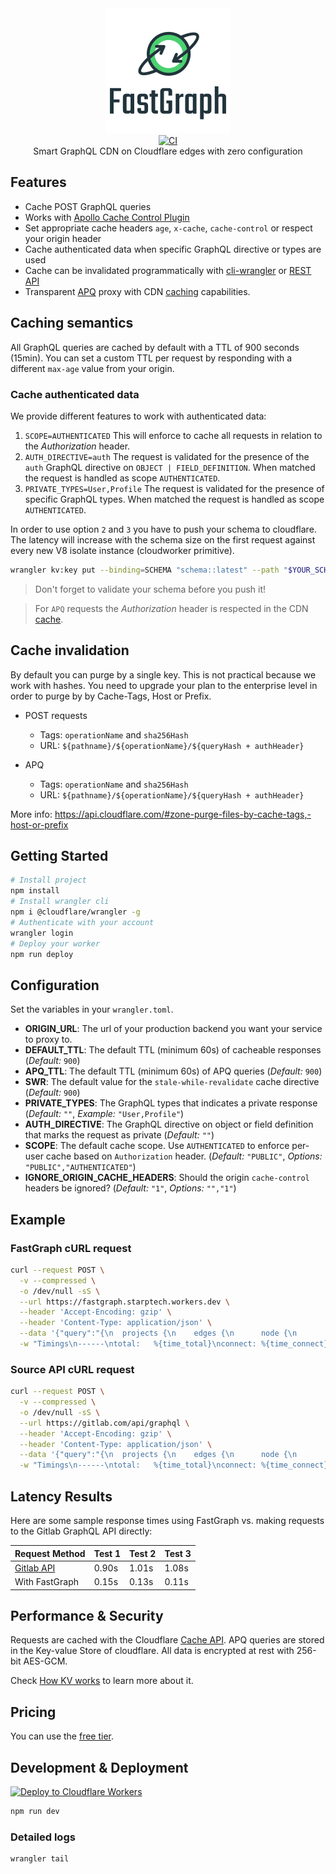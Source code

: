 <div align="center">
  <img src="logo-new.png" alt="fastgraph" />
</div>

<div align="center">
  <a href="https://github.com/StarpTech/FastGraph/actions?query=workflow%3Aci">
    <img src="https://github.com/StarpTech/FastGraph/actions/workflows/ci.yml/badge.svg?event=push" alt="CI" />
  </a>
</div>

<div align="center">Smart GraphQL CDN on Cloudflare edges with zero configuration</div>

## Features

- Cache POST GraphQL queries
- Works with [Apollo Cache Control Plugin](https://www.apollographql.com/docs/apollo-server/performance/caching)
- Set appropriate cache headers `age`, `x-cache`, `cache-control` or respect your origin header
- Cache authenticated data when specific GraphQL directive or types are used
- Cache can be invalidated programmatically with [cli-wrangler](https://developers.cloudflare.com/workers/cli-wrangler) or [REST API](https://api.cloudflare.com/#workers-kv-namespace-delete-key-value-pair)
- Transparent [APQ](https://www.apollographql.com/docs/apollo-server/performance/apq/) proxy with CDN [caching](https://developers.cloudflare.com/workers/runtime-apis/cache) capabilities.

## Caching semantics

All GraphQL queries are cached by default with a TTL of 900 seconds (15min). You can set a custom TTL per request by responding with a different `max-age` value from your origin.

### Cache authenticated data

We provide different features to work with authenticated data:

1. `SCOPE=AUTHENTICATED` This will enforce to cache all requests in relation to the _Authorization_ header.
2. `AUTH_DIRECTIVE=auth` The request is validated for the presence of the `auth` GraphQL directive on `OBJECT | FIELD_DEFINITION`. When matched the request is handled as scope `AUTHENTICATED`.
3. `PRIVATE_TYPES=User,Profile` The request is validated for the presence of specific GraphQL types. When matched the request is handled as scope `AUTHENTICATED`.

In order to use option `2` and `3` you have to push your schema to cloudflare. The latency will increase with the schema size on the first request against every new V8 isolate instance (cloudworker primitive).

```sh
wrangler kv:key put --binding=SCHEMA "schema::latest" --path "$YOUR_SCHEMA_FILE"
```

> Don't forget to validate your schema before you push it!

> For `APQ` requests the _Authorization_ header is respected in the CDN [cache](https://developers.cloudflare.com/workers/runtime-apis/cache).

## Cache invalidation

By default you can purge by a single key. This is not practical because we work with hashes. You need to upgrade your plan to the enterprise level in order to purge by
by Cache-Tags, Host or Prefix.

- POST requests
  - Tags: `operationName` and `sha256Hash`
  - URL: `${pathname}/${operationName}/${queryHash + authHeader}`

- APQ
  - Tags: `operationName` and `sha256Hash`
  - URL: `${pathname}/${operationName}/${queryHash + authHeader}`

More info: https://api.cloudflare.com/#zone-purge-files-by-cache-tags,-host-or-prefix

## Getting Started

```sh
# Install project
npm install
# Install wrangler cli
npm i @cloudflare/wrangler -g
# Authenticate with your account
wrangler login
# Deploy your worker
npm run deploy
```

## Configuration

Set the variables in your `wrangler.toml`.

- **ORIGIN_URL**: The url of your production backend you want your service to proxy to.
- **DEFAULT_TTL**: The default TTL (minimum 60s) of cacheable responses (_Default:_ `900`)
- **APQ_TTL**: The default TTL (minimum 60s) of APQ queries (_Default:_ `900`)
- **SWR**: The default value for the `stale-while-revalidate` cache directive (_Default:_ `900`)
- **PRIVATE_TYPES**: The GraphQL types that indicates a private response (_Default:_ `""`, _Example:_ `"User,Profile"`)
- **AUTH_DIRECTIVE**: The GraphQL directive on object or field definition that marks the request as private (_Default:_ `""`)
- **SCOPE**: The default cache scope. Use `AUTHENTICATED` to enforce per-user cache based on `Authorization` header. (_Default:_ `"PUBLIC"`, _Options:_ `"PUBLIC","AUTHENTICATED"`)
- **IGNORE_ORIGIN_CACHE_HEADERS**: Should the origin `cache-control` headers be ignored? (_Default:_ `"1"`, _Options:_ `"","1"`)

## Example

### FastGraph cURL request

```sh
curl --request POST \
  -v --compressed \
  -o /dev/null -sS \
  --url https://fastgraph.starptech.workers.dev \
  --header 'Accept-Encoding: gzip' \
  --header 'Content-Type: application/json' \
  --data '{"query":"{\n  projects {\n    edges {\n      node {\n        id\n      }\n    }\n  }\n}\n"}' \
  -w "Timings\n------\ntotal:   %{time_total}\nconnect: %{time_connect}\ntls:     %{time_appconnect}\n"
```

### Source API cURL request

```sh
curl --request POST \
  -v --compressed \
  -o /dev/null -sS \
  --url https://gitlab.com/api/graphql \
  --header 'Accept-Encoding: gzip' \
  --header 'Content-Type: application/json' \
  --data '{"query":"{\n  projects {\n    edges {\n      node {\n        id\n      }\n    }\n  }\n}\n"}' \
  -w "Timings\n------\ntotal:   %{time_total}\nconnect: %{time_connect}\ntls:     %{time_appconnect}\n"
```

## Latency Results

Here are some sample response times using FastGraph vs. making requests to the Gitlab GraphQL API directly:

| Request Method                               | Test 1 | Test 2 | Test 3 |
| -------------------------------------------- | ------ | ------ | ------ |
| [Gitlab API](https://gitlab.com/api/graphql) | 0.90s  | 1.01s  | 1.08s  |
| With FastGraph                               | 0.15s  | 0.13s  | 0.11s  |

## Performance & Security

Requests are cached with the Cloudflare [Cache API](https://developers.cloudflare.com/workers/runtime-apis/cache). APQ queries are stored in the Key-value Store of cloudflare. All data is encrypted at rest with 256-bit AES-GCM.

Check [How KV works](https://developers.cloudflare.com/workers/learning/how-kv-works) to learn more about it.

## Pricing

You can use the [free tier](https://developers.cloudflare.com/workers/platform/limits#worker-limits).

## Development & Deployment

[![Deploy to Cloudflare Workers](https://deploy.workers.cloudflare.com/button)](https://deploy.workers.cloudflare.com/?url=https://github.com/StarpTech/FastGraph)

```sh
npm run dev
```

### Detailed logs

```sh
wrangler tail
```
